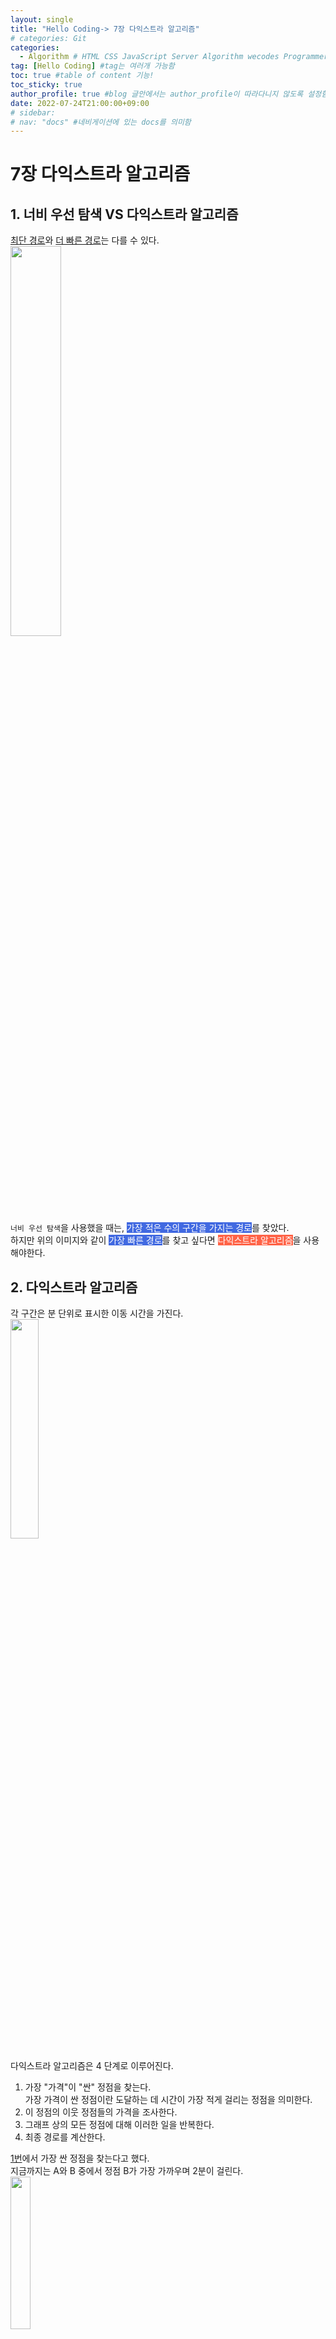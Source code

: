 ```yaml
---
layout: single
title: "Hello Coding-> 7장 다익스트라 알고리즘"
# categories: Git
categories:
  - Algorithm # HTML CSS JavaScript Server Algorithm wecodes Programmers1 Programmers2 CS Github Blog
tag: [Hello Coding] #tag는 여러개 가능함
toc: true #table of content 기능!
toc_sticky: true
author_profile: true #blog 글안에서는 author_profile이 따라다니지 않도록 설정함
date: 2022-07-24T21:00:00+09:00
# sidebar:
# nav: "docs" #네비게이션에 있는 docs를 의미함
---
```

# 7장 다익스트라 알고리즘
## 1. 너비 우선 탐색 VS 다익스트라 알고리즘
<u>최단 경로</u>와 <u>더 빠른 경로</u>는 다를 수 있다.  
<img src="https://user-images.githubusercontent.com/87808288/180646475-7788ff4b-385f-47a5-b1a8-9eb4dff5d3b9.png" width="40%">  
`너비 우선 탐색`을 사용했을 때는, <span style="color:white;background:royalblue;">가장 적은 수의 구간을 가지는 경로</span>를 찾았다.  
하지만 위의 이미지와 같이 <span style="color:white;background:royalblue;">가장 빠른 경로</span>를 찾고 싶다면 <span style="color:white;background:tomato;">다익스트라 알고리즘</span>을 사용해야한다.  

## 2. 다익스트라 알고리즘
각 구간은 분 단위로 표시한 이동 시간을 가진다.  
<img src="https://user-images.githubusercontent.com/87808288/180646642-dc6e61b2-0773-44e4-96d6-94cda5c741e0.png" width="30%">  

다익스트라 알고리즘은 4 단계로 이루어진다.  
1. 가장 "가격"이 "싼" 정점을 찾는다.  
가장 가격이 싼 정점이란 도달하는 데 시간이 가장 적게 걸리는 정점을 의미한다.  
2. 이 정점의 이웃 정점들의 가격을 조사한다.  
3. 그래프 상의 모든 정점에 대해 이러한 일을 반복한다.
4. 최종 경로를 계산한다.

<u>1번</u>에서 가장 싼 정점을 찾는다고 했다.  
지금까지는 A와 B 중에서 정점 B가 가장 가까우며 2분이 걸린다.  
<img src="https://user-images.githubusercontent.com/87808288/180646797-c784abf1-a6c5-4e25-a2f7-6bf8dfe8250a.png" width="25%">  

<u>2번</u> -> 정점 B의 모든 이웃 정점에 대해 정점 B를 통과하여 정점 A에 도달하는 데 걸리는 시간을 계산한다.  
<img src="https://user-images.githubusercontent.com/87808288/180647016-8d8a6384-2952-4e22-95e1-1b61ac95e179.png" width="60%">  
정점 B의 이웃 정점에 대해 더 빠른 경로를 찾으면 가격을 바꾸어준다.  
- 정점 A로 가는 더 짧은 거리(6분에서 5분으로 수정)
- 도착점까지 가는 더 짧은 거리(무한대에서 7분으로 수정)

<u>3번</u> -> 이제 <span style="color:white;background:royalblue;">지금까지 한 일을 반복</span>한다.  
다시 1단계로, 가장 빨리 도착할 수 있는 정점을 찾는다.  
<u>정점 B는 이미 처리</u>했고, <span style="color:white;background:royalblue;">정점 A가 그 다음으로 시간이 적게 걸린다</span>.  
다시 2단계로, 정점 A의 이웃 정점에 대한 가격을 수정한다.  
<img src="https://user-images.githubusercontent.com/87808288/180647401-17ed0ba6-5ddd-4584-9fb9-c72bca355cb2.png" width="35%">  
이제 도착점까지의 거리는 6분으로 줄어든다.  

위의 다익스트라 알고리즘을 통해  
- 정점 B에 도달하는 데는 2분이 걸린다.  
- 정점 A에 도달하는 데는 5분이 걸린다.
- 도착점에 도달하는 데는 6분이 걸린다.

<img src="https://user-images.githubusercontent.com/87808288/180647555-1bd05fe2-8607-4765-9fe0-bc7b818f54e2.png" width="25%">
<img src="https://user-images.githubusercontent.com/87808288/180647595-2af32206-61a9-472b-8944-438b386b51cf.png" width="30%">  
위 탐색 방식은 <span style="color:white;background:royalblue;">너비 우선 탐색으로는 찾을 수 없는 경로</span>이다.  
위의 이미지의 경로는 <span style="color:white;background:blue;">구간이 3개</span>나 되고,  
2개의 구간만으로 출발점에서 도착점으로 가는 경로도 존재하기 때문이다.  
<!-- 161 페이지 -->




<style>
.red {
  color: ivory;
  background-color: red;
}

.tomato {
  color: ivory;
  background-color: tomato;
}

.blue {
  color: ivory;
  background-color: blue;
}

.royalblue {
  color: ivory;
  background-color: royalblue;
}

.forestgreen {
  color: ivory;
  background-color: forestgreen;
}

.darkorange {
  color: ivory;
  background-color: darkorange;
}
</style>

<!-- <span style="color:white;background:royalblue;"> -->

<!-- ### 2. Link 넣기

```

유형 1: (설명어를 입력) : [gunhee's coding blog](https://gunhee-jeong.github.io/)
유형 2: (URL 자동연결) : <https://gunhee-jeong.github.io/>
유형 3: (동일 파일 내 '문단으로 이동') : [1. Header로 이동](###-1-header)

```

유형 1: (설명어를 입력) : [gunhee's coding blog](https://gunhee-jeong.github.io/)
유형 2: (URL 자동연결) : <https://gunhee-jeong.github.io/>
유형 3: (동일 파일 내 '문단으로 이동') : [1. Header로 이동](#1-header)
유형 3의 방법

1. 특수문자를 제거
2. 스페이스는 -로 바꾸고
3. 대문자는 소문자로!
   그래서 ### 1. Header -> #1-header

## Link: [google][https://www.google.com/]

### 3. 수평선

```

---

```

---

### 4. 라인 바꾸기

```

스페이스바를 2번 눌러주면 다음칸으로
이동할 수 있어요!

```

---

스페이스바를 2번 눌러주면
다음칸으로 이동할 수 있어요!

### 5. list 만들기

```

1. 1번
2. 2번
3. 3번

- 순서없는 list
  - 순서없는 list
    - 순서없는 list

```

1. 1번
2. 2번
3. 3번

- 순서없는 list
  - 순서없는 list
    - 순서없는 list

---

### 6. font 관련

```

**진하게** -> 볼드
_기울여서_ -> 이탤릭체
~~취소선~~ -> 취소선

<ul>밑줄넣기</ul> -> 밑줄
<span style="color:red">빨간 글씨</span> -> 글자색
이것이 `인라인` 입니다 -> 인라인 코드
```

**진하게** -> 볼드
_기울여서_ -> 이탤릭체
~~취소선~~ -> 취소선
<u>밑줄넣기</u> -> 밑줄
<span style="color:red">빨간 글씨</span>
이것이 `인라인` 입니다 -> 인라인 코드

---

### 7. 인용구문

```
> coding
>
> > JavaScript
> >
> > > 내가 프짱!
```

> coding
>
> > JavaScript
> >
> > > 내가 프짱!

---

### 8. 이미지 삽입

```
유형1: ('사이즈를 조절' -> HTML 태그 사용) : <img src="https://gunhee-jeong.github.io/assets/images/blogLogo.png" width="300" height="200">
유형2: (이미지 삽입 후 -> 링크 걸기)
[![이미지](https://gunhee-jeong.github.io/assets/images/blogLogo/blogLogo.png)](https://gunhee-jeong.github.io/)
```

유형1: ('사이즈를 조절' -> HTML 태그 사용) : <img src="https://gunhee-jeong.github.io/assets/images/blogLogo.png" width="300" height="200">
유형2: (이미지 삽입 후 -> 링크 걸기)
[![이미지](https://gunhee-jeong.github.io/assets/images/blogLogo.png)](https://gunhee-jeong.github.io/)

### 9. 표 만들기

```
||국어|영어|
| :--- | ---: | :--: |
|건희 | 100점 | 100점
|철수 | 100점 | 100점
```

|      |  국어 | 영어  |
| :--- | ----: | :---: |
| 건희 | 100점 | 100점 |
| 철수 | 100점 | 100점 |

> - header를 넣고 싶은 경우 ---을 사용하고 :을 이용하여 정렬에 사용함!

### 10. 토글 만들기

```
<details>
<summary>여기를 누르세요</summary>
<div markdown="1">
숨겨진 내용
</div>
</details>
```

<details>
<summary>여기를 누르세요</summary>
<div markdown="1">
숨겨진 내용
</div>
</details> -->
